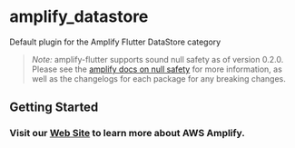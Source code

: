 # amplify_datastore

Default plugin for the Amplify Flutter DataStore category

> *Note:* amplify-flutter supports sound null safety as of version 0.2.0. Please see the [amplify docs on null safety](https://docs.amplify.aws/lib/project-setup/null-safety/q/platform/flutter) for more information, as well as the changelogs for each package for any breaking changes.

## Getting Started 

### Visit our [Web Site](https://docs.amplify.aws/) to learn more about AWS Amplify.
